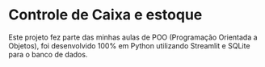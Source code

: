 # Controle de Caixa e estoque

Este projeto fez parte das minhas aulas de POO (Programação Orientada a Objetos), foi desenvolvido 100% em Python utilizando Streamlit e SQLite para o banco de dados.
